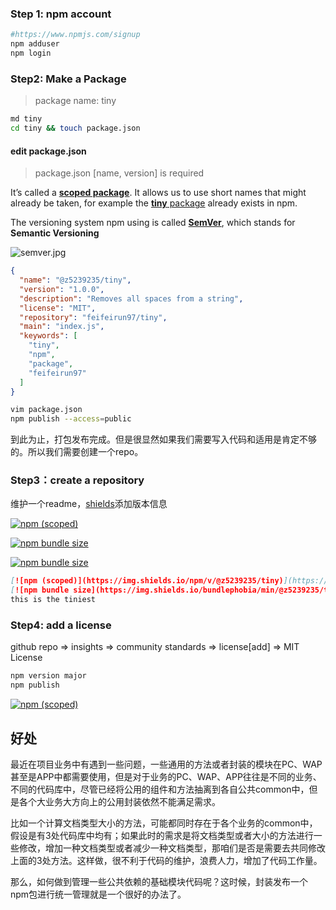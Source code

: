 ### Step 1: npm account

```bash
#https://www.npmjs.com/signup
npm adduser
npm login
```

### Step2: Make a Package

> package name: tiny

```bash
md tiny
cd tiny && touch package.json
```

#### edit package.json

> package.json [name, version] is required 

It’s called a [**scoped package**](https://docs.npmjs.com/misc/scope). It allows us to use short names that might already be taken, for example the [**tiny** package](https://www.npmjs.com/package/tiny) already exists in npm.

The versioning system npm using is called [**SemVer**](https://semver.org/), which stands for **Semantic Versioning**

![semver.jpg](https://s2.loli.net/2022/10/18/txBMJ2yTGzYmUWK.jpg)

```json
{
  "name": "@z5239235/tiny",
  "version": "1.0.0",
  "description": "Removes all spaces from a string",
  "license": "MIT",
  "repository": "feifeirun97/tiny",
  "main": "index.js",
  "keywords": [
    "tiny",
    "npm",
    "package",
    "feifeirun97"
  ]
}

```

```bash
vim package.json
npm publish --access=public
```

到此为止，打包发布完成。但是很显然如果我们需要写入代码和适用是肯定不够的。所以我们需要创建一个repo。

### Step3：create a repository

维护一个readme，[shields](https://shields.io/category/build)添加版本信息

[![npm (scoped)](https://img.shields.io/npm/v/@z5239235/tiny)](https://github.com/feifeirun97/tiny)

[![npm bundle size](https://img.shields.io/bundlephobia/min/tiny)](https://github.com/feifeirun97/tiny)

[![npm bundle size](https://img.shields.io/bundlephobia/min/@z5239235/tiny)](https://github.com/feifeirun97/tiny)

```markdown
[![npm (scoped)](https://img.shields.io/npm/v/@z5239235/tiny)](https://github.com/feifeirun97/tiny)
[![npm bundle size](https://img.shields.io/bundlephobia/min/@z5239235/tiny)](https://github.com/feifeirun97/tiny)
this is the tiniest
```

### Step4: add a license

github repo => insights => community standards => license[add] => MIT License

```bash
npm version major
npm publish
```

[![npm (scoped)](https://camo.githubusercontent.com/ca0d153ba3cb1a2743bf2dd9b60104cc286f013790d491a54dc0890838d1985f/68747470733a2f2f696d672e736869656c64732e696f2f6e706d2f762f4062616d626c65686f7273652f74696e792e737667)](https://www.npmjs.com/package/@bamblehorse/tiny)











## 好处

最近在项目业务中有遇到一些问题，一些通用的方法或者封装的模块在PC、WAP甚至是APP中都需要使用，但是对于业务的PC、WAP、APP往往是不同的业务、不同的代码库中，尽管已经将公用的组件和方法抽离到各自公共common中，但是各个大业务大方向上的公用封装依然不能满足需求。

比如一个计算文档类型大小的方法，可能都同时存在于各个业务的common中，假设是有3处代码库中均有；如果此时的需求是将文档类型或者大小的方法进行一些修改，增加一种文档类型或者减少一种文档类型，那咱们是否是需要去共同修改上面的3处方法。这样做，很不利于代码的维护，浪费人力，增加了代码工作量。

那么，如何做到管理一些公共依赖的基础模块代码呢？这时候，封装发布一个npm包进行统一管理就是一个很好的办法了。

